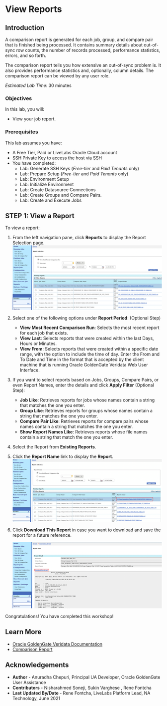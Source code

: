 # View Reports

## Introduction
A comparison report is generated for each job, group, and compare pair that is finished being processed. It contains summary details about out-of-sync row counts, the number of records processed, performance statistics, errors, and so forth.

The comparison report tells you how extensive an out-of-sync problem is. It also provides performance statistics and, optionally, column details. The comparison report can be viewed by any user role.

*Estimated Lab Time*: 30 minutes

### Objectives
In this lab, you will:
* View your job report.

### Prerequisites
This lab assumes you have:

* A Free Tier, Paid or LiveLabs Oracle Cloud account
* SSH Private Key to access the host via SSH
* You have completed:
    * Lab: Generate SSH Keys (*Free-tier* and *Paid Tenants* only)
    * Lab: Prepare Setup (*Free-tier* and *Paid Tenants* only)
    * Lab: Environment Setup
    * Lab: Initialize Environment
    * Lab: Create Datasource Connections
    * Lab: Create Groups and Compare Pairs.
    * Lab: Create and Execute Jobs

## **STEP 1:** View a Report

  To view a report:
1. From the left navigation pane, click **Reports** to display the Report Selection page.
    ![](./images/1-reports-selection.png " ")
2. Select one of the following options under **Report Period**: (Optional Step)
    * **View Most Recent Comparison Run**: Selects the most recent report for each job that exists.
    * **View Last**: Selects reports that were created within the last <n> Days, Hours or Minutes.
    * **View From**: Selects reports that were created within a specific date range, with the option to include the time of day. Enter the From and To Date and Time in the format that is accepted by the client machine that is running Oracle GoldenGate Veridata Web User Interface.
3. If you want to select reports based on Jobs, Groups, Compare Pairs, or even Report Names, enter the details and click **Apply Filter** (Optional Step):
    * **Job Like**: Retrieves reports for jobs whose names contain a string that matches the one you enter.
    * **Group Like**: Retrieves reports for groups whose names contain a string that matches the one you enter.
    * **Compare Pair Like**: Retrieves reports for compare pairs whose names contain a string that matches the one you enter.
    * **Show Report Names Like**: Retrieves reports whose file names contain a string that match the one you enter.
4. Select the Report from **Existing Reports**.

5. Click the **Report Name** link to display the **Report**.
    ![](./images/2-reports-selection-view.png " ")

6. Click **Download This Report** in case you want to download and save the report for a future reference.  

    ![](./images/3-reports-view-download-option.png " ")

Congratulations! You have completed this workshop!

## Learn More
* [Oracle GoldenGate Veridata Documentation](https://docs.oracle.com/en/middleware/goldengate/veridata/12.2.1.4/index.html)
* [Comparison Report](https://docs.oracle.com/en/middleware/goldengate/veridata/12.2.1.4/gvdug/working-jobs.html#GUID-8E57CC45-33E3-4068-8B19-47E222F70BF1)


## Acknowledgements
* **Author** - Anuradha Chepuri, Principal UA Developer, Oracle GoldenGate User Assistance
* **Contributors** -  Nisharahmed Soneji, Sukin Varghese , Rene Fontcha
* **Last Updated By/Date** - Rene Fontcha, LiveLabs Platform Lead, NA Technology, June 2021

